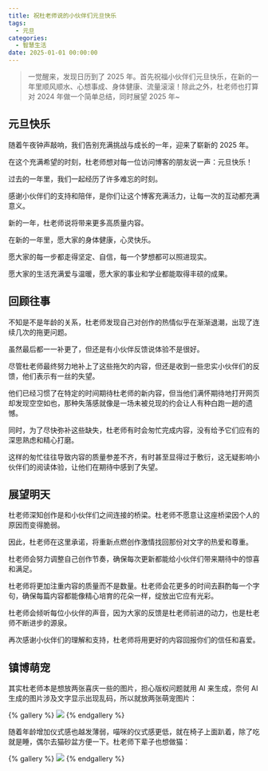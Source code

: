 ```yaml
---
title: 祝杜老师说的小伙伴们元旦快乐
tags:
  - 元旦
categories:
  - 智慧生活
date: 2025-01-01 00:00:00
---
```


> 一觉醒来，发现日历到了 2025 年。首先祝福小伙伴们元旦快乐，在新的一年里顺风顺水、心想事成、身体健康、流量滚滚！除此之外，杜老师也打算对 2024 年做一个简单总结，同时展望 2025 年~

<!-- more -->

## 元旦快乐

随着午夜钟声敲响，我们告别充满挑战与成长的一年，迎来了崭新的 2025 年。

在这个充满希望的时刻，杜老师想对每一位访问博客的朋友说一声：元旦快乐！

过去的一年里，我们一起经历了许多难忘的时刻。

感谢小伙伴们的支持和陪伴，是你们让这个博客充满活力，让每一次的互动都充满意义。

新的一年，杜老师说将带来更多高质量内容。

在新的一年里，愿大家的身体健康，心灵快乐。

愿大家的每一步都走得坚定、自信，每一个梦想都可以照进现实。

愿大家的生活充满爱与温暖，愿大家的事业和学业都能取得丰硕的成果。

## 回顾往事

不知是不是年龄的关系，杜老师发现自己对创作的热情似乎在渐渐退潮，出现了连续几次的拖更问题。

虽然最后都一一补更了，但还是有小伙伴反馈说体验不是很好。

尽管杜老师最终努力地补上了这些拖欠的内容，但还是收到一些忠实小伙伴们的反馈，他们表示有一丝的失望。

他们已经习惯了在特定的时间期待杜老师的新内容，但当他们满怀期待地打开网页却发现空空如也，那种失落感就像是一场未被兑现的约会让人有种白跑一趟的遗憾。

同时，为了尽快弥补这些缺失，杜老师有时会匆忙完成内容，没有给予它们应有的深思熟虑和精心打磨。

这样的匆忙往往导致内容的质量参差不齐，有时甚至显得过于敷衍，这无疑影响小伙伴们的阅读体验，让他们在期待中感到了失望。

## 展望明天

杜老师深知创作是和小伙伴们之间连接的桥梁。杜老师不愿意让这座桥梁因个人的原因而变得脆弱。

因此，杜老师在这里承诺，将重新点燃创作激情找回那份对文字的热爱和尊重。

杜老师会努力调整自己创作节奏，确保每次更新都能给小伙伴们带来期待中的惊喜和满足。

杜老师将更加注重内容的质量而不是数量。杜老师会花更多的时间去斟酌每一个字句，确保每篇内容都能像精心培育的花朵一样，绽放出它应有光彩。

杜老师会倾听每位小伙伴的声音，因为大家的反馈是杜老师前进的动力，也是杜老师不断进步的源泉。

再次感谢小伙伴们的理解和支持，杜老师将用更好的内容回报你们的信任和喜爱。

## 镇博萌宠

其实杜老师本是想放两张喜庆一些的图片，担心版权问题就用 AI 来生成，奈何 AI 生成的图片涉及文字显示出现乱码，所以就放两张萌宠图片：

{% gallery %}
![](https://cdn.dusays.com/2025/01/784-1.jpg)
{% endgallery %}

随着年龄增加仪式感也越发薄弱，喵咪的仪式感更低，就在椅子上面趴着，除了吃就是睡，偶尔去猫砂盆方便一下。杜老师下辈子也想做猫：

{% gallery %}
![](https://cdn.dusays.com/2025/01/784-2.jpg)
{% endgallery %}